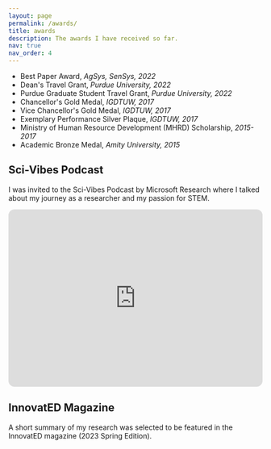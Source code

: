 ```yaml
---
layout: page
permalink: /awards/
title: awards
description: The awards I have received so far.
nav: true
nav_order: 4
---
```


<ul> 
    <li> Best Paper Award, <i>AgSys, SenSys, 2022</i> </li>
    <li> Dean's Travel Grant, <i>Purdue University, 2022</i> </li>
    <li> Purdue Graduate Student Travel Grant, <i>Purdue University, 2022</i> </li>
    <li> Chancellor's Gold Medal, <i>IGDTUW, 2017</i></li>
    <li> Vice Chancellor's Gold Medal, <i>IGDTUW, 2017</i></li>
    <li> Exemplary Performance Silver Plaque, <i>IGDTUW, 2017</i></li>
    <li> Ministry of Human Resource Development (MHRD) Scholarship, <i>2015-2017</i></li>
  <li> Academic Bronze Medal, <i>Amity University, 2015</i></li>
</ul>

## Sci-Vibes Podcast

I was invited to the Sci-Vibes Podcast by Microsoft Research where I talked about my journey as a researcher and my passion for STEM. 
<iframe style="border-radius:12px" src="https://open.spotify.com/embed/episode/0ARpb6pMGgx7l0SzkdnQk1?utm_source=generator" width="100%" height="352" frameBorder="0" allowfullscreen="" allow="autoplay; clipboard-write; encrypted-media; fullscreen; picture-in-picture" loading="lazy"></iframe>


## InnovatED Magazine
A short summary of my research was selected to be featured in the InnovatED magazine (2023 Spring Edition). 
